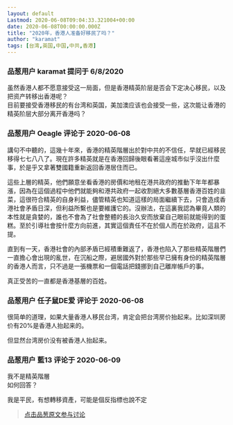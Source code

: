 ```yaml
---
layout: default
Lastmod: 2020-06-08T09:04:33.321004+00:00
date: 2020-06-08T00:00:00.000Z
title: "2020年，香港人准备好移民了吗？"
author: "karamat"
tags: [台湾,英国,中国,中共,香港]
---
```



### 品葱用户 **karamat** 提问于 6/8/2020
    
虽然香港人都不愿意接受这一局面，但是香港精英阶层是否会下定决心移民，以及把资产转移出香港呢？  
目前要接受香港移民的有台湾和英国，美加澳应该也会接受一些，这次能让香港的精英阶层大部分离开香港吗？
    
                

### 品葱用户 **Oeagle** 评论于 2020-06-08
        
講句不中聽的，這幾十年來，香港的精英階層出於對中共的不信任，早就已經移民移得七七八八了。現在許多精英就是在香港回歸後眼看著這座城市似乎沒出什麼事，於是乎又拿著雙國籍重新返回香港居住而已。  
  
這些上層的精英，他們願意坐看香港的房價和地租在港共政府的推動下年年都暴漲，因為在這個過程中他們就能夠和港共政府一起收割絕大多數基層香港百姓的韭菜，這很符合精英的自身利益，儘管精英也知道這樣的局面繼續下去，只會造成香港社會矛盾日深，但利益所繫也是要維護它的。沒辦法，在這裏我認為畢竟人類的本性就是貪婪的，誰也不會為了社會整體的長治久安而放棄自己眼前就能得到的蛋糕。至於引導社會按什麼方向前進，其實這個責任不在於個人而在於政府，這且不提。  
  
直到有一天，香港社會的內部矛盾已經積重難返了，香港也陷入了那些精英階層們一直擔心會出現的亂世，在沉船之際，避居國外對於那些早已擁有身份的精英階層的香港人而言，只不過是一張機票和一個電話把錢挪到自己離岸帳戶的事。  
  
真正受苦的一直都是香港基層的百姓。
        
                

### 品葱用户 **任子鼠DE爱** 评论于 2020-06-08
        
很简单的道理，如果大量香港人移民台湾，肯定会把台湾房价抬起来。比如深圳房价有20%是香港人抬起来的。  
  
但显然台湾房价没有被香港人抬起来。
        
                

### 品葱用户 **藍13** 评论于 2020-06-09
        
我不是精英階層  
如何回答？  
  
我是平民，有想轉移資產，可能是個反指標也說不定
        
                





> [点击品葱原文参与讨论](https://pincong.rocks/question/26958)

